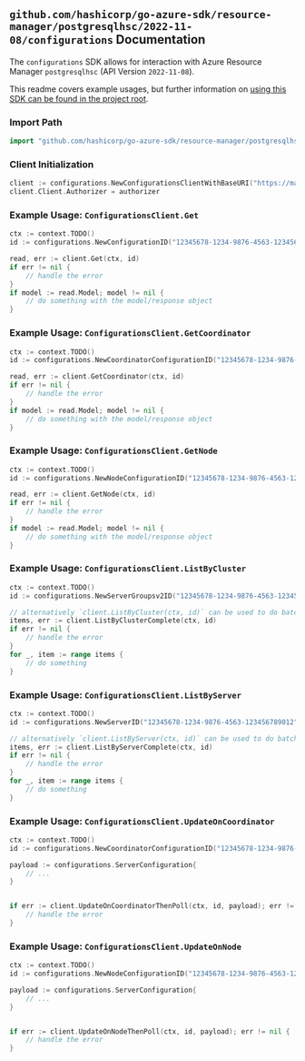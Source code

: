 
## `github.com/hashicorp/go-azure-sdk/resource-manager/postgresqlhsc/2022-11-08/configurations` Documentation

The `configurations` SDK allows for interaction with Azure Resource Manager `postgresqlhsc` (API Version `2022-11-08`).

This readme covers example usages, but further information on [using this SDK can be found in the project root](https://github.com/hashicorp/go-azure-sdk/tree/main/docs).

### Import Path

```go
import "github.com/hashicorp/go-azure-sdk/resource-manager/postgresqlhsc/2022-11-08/configurations"
```


### Client Initialization

```go
client := configurations.NewConfigurationsClientWithBaseURI("https://management.azure.com")
client.Client.Authorizer = authorizer
```


### Example Usage: `ConfigurationsClient.Get`

```go
ctx := context.TODO()
id := configurations.NewConfigurationID("12345678-1234-9876-4563-123456789012", "example-resource-group", "serverGroupsv2Name", "configurationName")

read, err := client.Get(ctx, id)
if err != nil {
	// handle the error
}
if model := read.Model; model != nil {
	// do something with the model/response object
}
```


### Example Usage: `ConfigurationsClient.GetCoordinator`

```go
ctx := context.TODO()
id := configurations.NewCoordinatorConfigurationID("12345678-1234-9876-4563-123456789012", "example-resource-group", "serverGroupsv2Name", "coordinatorConfigurationName")

read, err := client.GetCoordinator(ctx, id)
if err != nil {
	// handle the error
}
if model := read.Model; model != nil {
	// do something with the model/response object
}
```


### Example Usage: `ConfigurationsClient.GetNode`

```go
ctx := context.TODO()
id := configurations.NewNodeConfigurationID("12345678-1234-9876-4563-123456789012", "example-resource-group", "serverGroupsv2Name", "nodeConfigurationName")

read, err := client.GetNode(ctx, id)
if err != nil {
	// handle the error
}
if model := read.Model; model != nil {
	// do something with the model/response object
}
```


### Example Usage: `ConfigurationsClient.ListByCluster`

```go
ctx := context.TODO()
id := configurations.NewServerGroupsv2ID("12345678-1234-9876-4563-123456789012", "example-resource-group", "serverGroupsv2Name")

// alternatively `client.ListByCluster(ctx, id)` can be used to do batched pagination
items, err := client.ListByClusterComplete(ctx, id)
if err != nil {
	// handle the error
}
for _, item := range items {
	// do something
}
```


### Example Usage: `ConfigurationsClient.ListByServer`

```go
ctx := context.TODO()
id := configurations.NewServerID("12345678-1234-9876-4563-123456789012", "example-resource-group", "serverGroupsv2Name", "serverName")

// alternatively `client.ListByServer(ctx, id)` can be used to do batched pagination
items, err := client.ListByServerComplete(ctx, id)
if err != nil {
	// handle the error
}
for _, item := range items {
	// do something
}
```


### Example Usage: `ConfigurationsClient.UpdateOnCoordinator`

```go
ctx := context.TODO()
id := configurations.NewCoordinatorConfigurationID("12345678-1234-9876-4563-123456789012", "example-resource-group", "serverGroupsv2Name", "coordinatorConfigurationName")

payload := configurations.ServerConfiguration{
	// ...
}


if err := client.UpdateOnCoordinatorThenPoll(ctx, id, payload); err != nil {
	// handle the error
}
```


### Example Usage: `ConfigurationsClient.UpdateOnNode`

```go
ctx := context.TODO()
id := configurations.NewNodeConfigurationID("12345678-1234-9876-4563-123456789012", "example-resource-group", "serverGroupsv2Name", "nodeConfigurationName")

payload := configurations.ServerConfiguration{
	// ...
}


if err := client.UpdateOnNodeThenPoll(ctx, id, payload); err != nil {
	// handle the error
}
```
